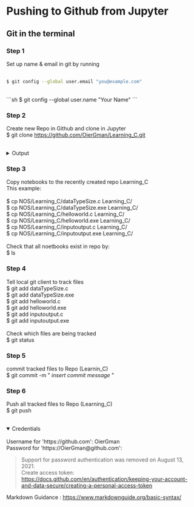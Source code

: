 # Pushing to Github from Jupyter

## Git in the terminal

### Step 1

Set up name & email in git by running <br>
<br>
```sh
$ git config --global user.email "you@example.com" 
``` 
<br>
```sh
$ git config --global user.name "Your Name"
```

### Step 2

Create new Repo in Github and clone in Jupyter <br>
$ git clone https://github.com/OierGman/Learning_C.git <br>
<br>
<details>
<summary>Output</summary>
<br>
Cloning into 'Learning_C'... <br>
warning: You appear to have cloned an empty repository.
</details>

### Step 3

Copy notebooks to the recently created repo Learning_C <br>
This example: <br>
<br>
$ cp NOS/Learning_C/dataTypeSize.c Learning_C/ <br>
$ cp NOS/Learning_C/dataTypeSize.exe Learning_C/ <br>
$ cp NOS/Learning_C/helloworld.c Learning_C/ <br>
$ cp NOS/Learning_C/helloworld.exe Learning_C/ <br>
$ cp NOS/Learning_C/inputoutput.c Learning_C/ <br>
$ cp NOS/Learning_C/inputoutput.exe Learning_C/ <br>
<br>
Check that all noetbooks exist in repo by: <br>
$ ls <br>

### Step 4

Tell local git client to track files <br>
$ git add dataTypeSize.c <br>
$ git add dataTypeSize.exe <br>
$ git add helloworld.c <br>
$ git add helloworld.exe <br>
$ git add inputoutput.c <br>
$ git add inputoutput.exe <br>
<br>
Check which files are being tracked <br>
$ git status <br>

### Step 5

commit tracked files to Repo (Learnin_C) <br>
$ git commit -m " *insert commit message* " <br>

### Step 6

Push all tracked files to Repo (Learning_C) <br>
$ git push <br>
<br>
<details open>
<summary>Credentials</summary>
<br>
Username for 'https://github.com': OierGman <br>
Password for 'https://OierGman@github.com': <br>
</details>

> Support for password authentication was removed on August 13, 2021. <br>
> Create access token: https://docs.github.com/en/authentication/keeping-your-account-and-data-secure/creating-a-personal-access-token

Markdown Guidance : https://www.markdownguide.org/basic-syntax/
